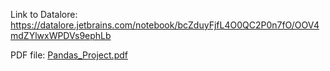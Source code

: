 Link to Datalore: https://datalore.jetbrains.com/notebook/bcZduyFjfL4O0QC2P0n7fO/OOV4mdZYlwxWPDVs9ephLb

PDF file:
[Pandas_Project.pdf](https://github.com/SupitchaM/data-science-bootcamp9/files/14731722/Pandas_Project.pdf)

